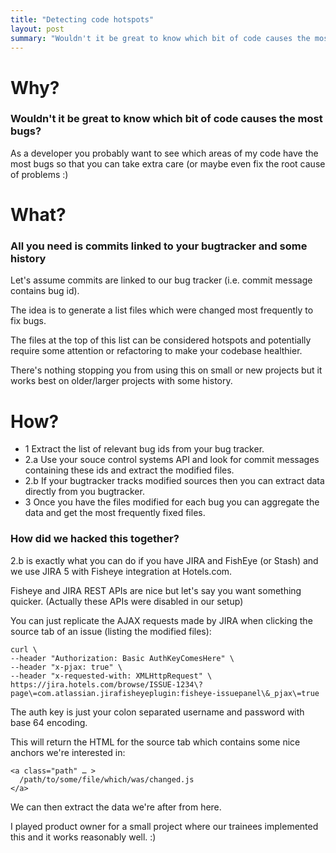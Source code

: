 ```yaml
--- 
title: "Detecting code hotspots"
layout: post
summary: "Wouldn't it be great to know which bit of code causes the most bugs?" 
---
```


# Why?

### Wouldn't it be great to know which bit of code causes the most bugs? 

As a developer you probably want to see which areas of my code have the most bugs so that you can take extra care (or maybe even fix the root cause of problems :)

# What?

### All you need is commits linked to your bugtracker and some history

Let's assume commits are linked to our bug tracker (i.e. commit message contains bug id).

The idea is to generate a list files which were changed most frequently to fix bugs.

The files at the top of this list can be considered hotspots and potentially require some attention or refactoring to make your codebase healthier.

There's nothing stopping you from using this on small or new projects but it works best on older/larger projects with some history.


# How?

* 1 Extract the list of relevant bug ids from your bug tracker. 
* 2.a Use your souce control systems API and look for commit messages containing these ids and extract the modified files.
* 2.b If your bugtracker tracks modified sources then you can extract data directly from you bugtracker.
* 3 Once you have the files modified for each bug you can aggregate the data and get the most frequently fixed files.

### How did we hacked this together?

2.b is exactly what you can do if you have JIRA and FishEye (or Stash) and we use JIRA 5 with Fisheye integration at Hotels.com.

Fisheye and JIRA REST APIs are nice but let's say you want something quicker. (Actually these APIs were disabled in our setup) 

You can just replicate the AJAX requests made by JIRA when clicking the source tab of an issue (listing the modified files): 

    curl \
    --header "Authorization: Basic AuthKeyComesHere" \
    --header "x-pjax: true" \
    --header "x-requested-with: XMLHttpRequest" \
    https://jira.hotels.com/browse/ISSUE-1234\?page\=com.atlassian.jirafisheyeplugin:fisheye-issuepanel\&_pjax\=true
    
The auth key is just your colon separated username and password with base 64 encoding.

This will return the HTML for the source tab which contains some nice anchors we're interested in:

    <a class="path" … >
      /path/to/some/file/which/was/changed.js
    </a>

We can then extract the data we're after from here.

I played product owner for a small project where our trainees implemented this and it works reasonably well. :)
    
    



